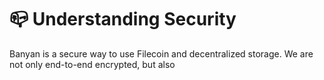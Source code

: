 # 📪 Understanding Security

Banyan is a secure way to use Filecoin and decentralized storage. We are not only end-to-end encrypted, but also&#x20;
